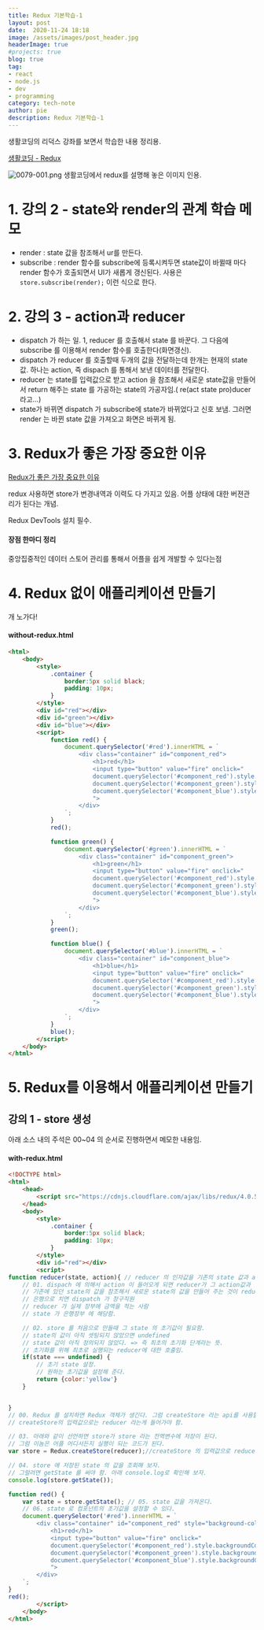 ```yaml
---
title: Redux 기본학습-1
layout: post
date:  2020-11-24 18:18
image: /assets/images/post_header.jpg
headerImage: true
#projects: true
blog: true
tag:
- react
- node.js
- dev
- programming
category: tech-note
author: pie
description: Redux 기본학습-1
---
```


생활코딩의 리덕스 강좌를 보면서 학습한 내용 정리용.

[생활코딩 - Redux](https://opentutorials.org/module/4078)

![0079-001.png](/assets/images/post/0079-001.png)
생활코딩에서 redux를 설명해 놓은 이미지 인용.

# 1. 강의 2 - state와 render의 관계 학습 메모
- render : state 값을 참조해서 ur를 만든다.
- subscribe : render 함수를 subscribe에 등록시켜두면 state값이 바뀔때 마다 render 함수가 호출되면서 UI가 새롭게 갱신된다. 사용은 `store.subscribe(render);` 이런 식으로 한다.

# 2. 강의 3 - action과 reducer
- dispatch 가 하는 일. 1, reducer 를 호출해서 state 를 바꾼다. 그 다음에 subscribe 를 이용해서 render 함수를 호출한다(화면갱신).
- dispatch 가 reducer 를 호출할때 두개의 값을 전달하는데 한개는 현재의 state값. 하나는 action, 즉 dispach 를 통해서 보낸 데이터를 전달한다.
- reducer 는 state를 입력값으로 받고 action 을 참조해서 새로운 state값을 만들어서 return 해주는 state 를 가공하는 state의 가공자임.( re(act state pro)ducer 라고...)
- state가 바뀌면 dispatch 가 subscribe에 state가 바뀌었다고 신호 보냄. 그러면 render 는 바뀐 state 값을 가져오고 화면은 바뀌게 됨.

# 3. Redux가 좋은 가장 중요한 이유

[Redux가 좋은 가장 중요한 이유](https://opentutorials.org/module/4078/24936)

redux 사용하면 store가 변경내역과 이력도 다 가지고 있음. 어플 상태에 대한 버젼관리가 된다는 개념.

Redux DevTools 설치 필수.

#### 장점 한마디 정리
중앙집중적인 데이터 스토어 관리를 통해서 어플을 쉽게 개발할 수 있다는점

# 4. Redux 없이 애플리케이션 만들기
개 노가다! 
#### without-redux.html 
```html
<html>
    <body>
        <style>
            .container {
                border:5px solid black;
                padding: 10px;
            }
        </style>
        <div id="red"></div>
        <div id="green"></div>
        <div id="blue"></div>
        <script>
            function red() {
                document.querySelector('#red').innerHTML = `
                    <div class="container" id="component_red">
                        <h1>red</h1>
                        <input type="button" value="fire" onclick="
                        document.querySelector('#component_red').style.backgroundColor='red';
                        document.querySelector('#component_green').style.backgroundColor='red';
                        document.querySelector('#component_blue').style.backgroundColor='red';
                        ">
                    </div>
                `;
            }
            red();

            function green() {
                document.querySelector('#green').innerHTML = `
                    <div class="container" id="component_green">
                        <h1>green</h1>
                        <input type="button" value="fire" onclick="
                        document.querySelector('#component_red').style.backgroundColor='green';
                        document.querySelector('#component_green').style.backgroundColor='green';
                        document.querySelector('#component_blue').style.backgroundColor='green';
                        ">
                    </div>
                `;
            }
            green();

            function blue() {
                document.querySelector('#blue').innerHTML = `
                    <div class="container" id="component_blue">
                        <h1>blue</h1>
                        <input type="button" value="fire" onclick="
                        document.querySelector('#component_red').style.backgroundColor='blue';
                        document.querySelector('#component_green').style.backgroundColor='blue';
                        document.querySelector('#component_blue').style.backgroundColor='blue';
                        ">
                    </div>
                `;
            }
            blue();
        </script>
    </body>
</html>
```

# 5. Redux를 이용해서 애플리케이션 만들기

## 강의 1 - store 생성

아래 소스 내의 주석은 00~04 의 순서로 진행하면서 메모한 내용임.
#### with-redux.html
```html
<!DOCTYPE html>
<html>
    <head>
        <script src="https://cdnjs.cloudflare.com/ajax/libs/redux/4.0.5/redux.js"></script>
    </head>
    <body>
        <style>
            .container {
                border:5px solid black;
                padding: 10px;
            }
        </style>
        <div id="red"></div>
        <script>
function reducer(state, action){ // reducer 의 인자값을 기존의 state 값과 action 으로 고정되어 있음. 
    // 01. dispach 에 의해서 action 이 들어오게 되면 reducer가 그 action값과 
    // 기존에 있던 state의 값을 참조해서 새로운 state의 값을 만들어 주는 것이 reducer의 역할임.
    // 은행으로 치면 dispatch 가 창구직원
    // reducer 가 실제 장부에 금액을 적는 사람
    // state 가 은행장부 에 해당함.

    // 02. store 를 처음으로 만들때 그 state 의 초기값이 필요함.
    // state의 값이 아직 셋팅되지 않았으면 undefined
    // state 값이 아직 정의되지 않았다. => 즉 최초의 초기화 단계라는 뜻.
    // 초기화를 위해 최초로 실행되는 reducer에 대한 호출임.
    if(state === undefined) {
        // 초기 state 설정.
        // 원하는 초기값을 설정해 준다.
        return {color:'yellow'} 
    }


}
// 00. Redux 를 설치하면 Redux 객체가 생긴다. 그럼 createStore 라는 api를 사용할 수 있게 되는데
// createStore의 입력값으로는 reducer 라는게 들어가야 함.

// 03. 아래와 같이 선언하면 store가 store 라는 전역변수에 저장이 된다. 
// 그럼 이놈은 어플 어디서든지 실행이 되는 코드가 된다.
var store = Redux.createStore(reducer);//createStore 의 입력값으로 reducer 가 있어야 함.

// 04. store 에 저장된 state 의 값을 조회해 보자.
// 그럴려면 getState 를 써야 함. 아래 console.log로 확인해 보자.
console.log(store.getState());

function red() {
    var state = store.getState(); // 05. state 값을 가져온다.
    // 06. state 로 컴포넌트의 초기값을 설정할 수 있다.
    document.querySelector('#red').innerHTML = `
        <div class="container" id="component_red" style="background-color:${state.color}">
            <h1>red</h1>
            <input type="button" value="fire" onclick="
            document.querySelector('#component_red').style.backgroundColor='red';
            document.querySelector('#component_green').style.backgroundColor='red';
            document.querySelector('#component_blue').style.backgroundColor='red';
            ">
        </div>
    `;
}
red();
        </script>
    </body>
</html>
```
